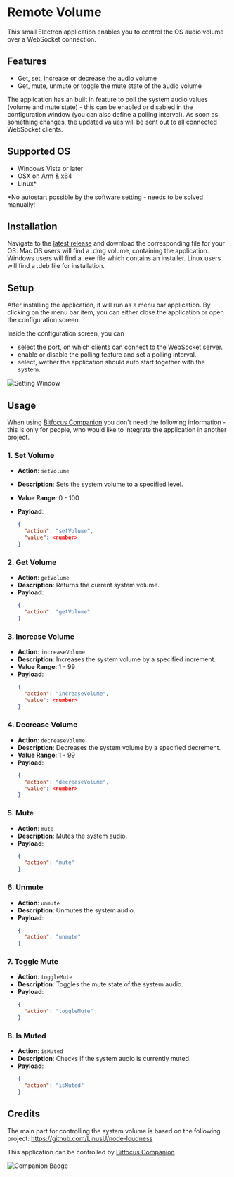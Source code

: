 # Remote Volume

This small Electron application enables you to control the OS audio volume over a WebSocket connection.

## Features

- Get, set, increase or decrease the audio volume
- Get, mute, unmute or toggle the mute state of the audio volume

The application has an built in feature to poll the system audio values (volume and mute state) - this can be enabled or disabled in the configuration window (you can also define a polling interval).
As soon as something changes, the updated values will be sent out to all connected WebSocket clients.

## Supported OS

- Windows Vista or later
- OSX on Arm & x64
- Linux\*

\*No autostart possible by the software setting - needs to be solved manually!

## Installation

Navigate to the [latest release](https://github.com/leonreucher/remote-volume/releases/latest) and download the corresponding file for your OS. Mac OS users will find a .dmg volume, containing the application. Windows users will find a .exe file which contains an installer.
Linux users will find a .deb file for installation.

## Setup

After installing the application, it will run as a menu bar application. By clicking on the menu bar item, you can either close the application or open the configuration screen.

Inside the configuration screen, you can

- select the port, on which clients can connect to the WebSocket server.
- enable or disable the polling feature and set a polling interval.
- select, wether the application should auto start together with the system.

![Setting Window](/docs/images/setting_window.png)

## Usage

When using [Bitfocus Companion](https://bitfocus.io/companion) you don't need the following information - this is only for people, who would like to integrate the application in another project.

### 1. Set Volume

- **Action**: `setVolume`
- **Description**: Sets the system volume to a specified level.
- **Value Range**: 0 - 100
- **Payload**:

  ```json
  {
    "action": "setVolume",
    "value": <number>
  }
  ```

### 2. Get Volume

- **Action**: `getVolume`
- **Description**: Returns the current system volume.
- **Payload**:
  ```json
  {
  	"action": "getVolume"
  }
  ```

### 3. Increase Volume

- **Action**: `increaseVolume`
- **Description**: Increases the system volume by a specified increment.
- **Value Range**: 1 - 99
- **Payload**:
  ```json
  {
  	"action": "increaseVolume",
    "value": <number>
  }
  ```

### 4. Decrease Volume

- **Action**: `decreaseVolume`
- **Description**: Decreases the system volume by a specified decrement.
- **Value Range**: 1 - 99
- **Payload**:
  ```json
  {
  	"action": "decreaseVolume",
    "value": <number>
  }
  ```

### 5. Mute

- **Action**: `mute`
- **Description**: Mutes the system audio.
- **Payload**:
  ```json
  {
  	"action": "mute"
  }
  ```

### 6. Unmute

- **Action**: `unmute`
- **Description**: Unmutes the system audio.
- **Payload**:
  ```json
  {
  	"action": "unmute"
  }
  ```

### 7. Toggle Mute

- **Action**: `toggleMute`
- **Description**: Toggles the mute state of the system audio.
- **Payload**:
  ```json
  {
  	"action": "toggleMute"
  }
  ```

### 8. Is Muted

- **Action**: `isMuted`
- **Description**: Checks if the system audio is currently muted.
- **Payload**:
  ```json
  {
  	"action": "isMuted"
  }
  ```

## Credits

The main part for controlling the system volume is based on the following project:
https://github.com/LinusU/node-loudness

This application can be controlled by [Bitfocus Companion](https://bitfocus.io/companion)

![Companion Badge](./docs/images/companion_badge.png)
